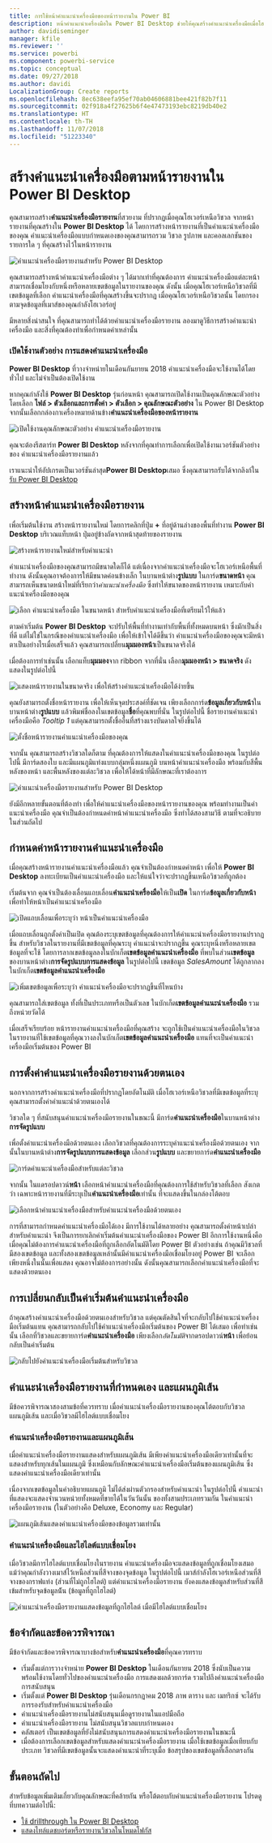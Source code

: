 ```yaml
---
title: การใช้หน้าคำแนะนำเครื่องมือของหน้ารายงานใน Power BI
description: หน้าคำแนะนำเครื่องมือใน Power BI Desktop ช่วยให้คุณสร้างคำแนะนำเครื่องมือเมื่อโฮเวอร์ที่สวยงาม สำหรับวิชวลในรายงานของคุณ
author: davidiseminger
manager: kfile
ms.reviewer: ''
ms.service: powerbi
ms.component: powerbi-service
ms.topic: conceptual
ms.date: 09/27/2018
ms.author: davidi
LocalizationGroup: Create reports
ms.openlocfilehash: 8ec638eefa95ef70ab04606881bee421f82b7f11
ms.sourcegitcommit: 02f918a4f27625b6f4e47473193ebc8219db40e2
ms.translationtype: HT
ms.contentlocale: th-TH
ms.lasthandoff: 11/07/2018
ms.locfileid: "51223340"
---
```

# <a name="create-tooltips-based-on-report-pages-in-power-bi-desktop"></a>สร้างคำแนะนำเครื่องมือตามหน้ารายงานใน Power BI Desktop
คุณสามารถสร้าง**คำแนะนำเครื่องมือรายงาน**ที่สวยงาม ที่ปรากฏเมื่อคุณโฮเวอร์เหนือวิชวล จากหน้ารายงานที่คุณสร้างใน **Power BI Desktop** ได้ โดยการสร้างหน้ารายงานที่เป็นคำแนะนำเครื่องมือของคุณ คำแนะนำเครื่องมือแบบกำหนดเองของคุณสามารถรวม วิชวล รูปภาพ และคอลเลกชันของรายการใด ๆ ที่คุณสร้างไว้ในหน้ารายงาน 

![คำแนะนำเครื่องมือรายงานสำหรับ Power BI Desktop](media/desktop-tooltips/desktop-tooltips_00a.png)

คุณสามารถสร้างหน้าคำแนะนำเครื่องมือต่าง ๆ ได้มากเท่าที่คุณต้องการ คำแนะนำเครื่องมือแต่ละหน้า สามารถเชื่อมโยงกับหนึ่งหรือหลายเขตข้อมูลในรายงานของคุณ ดังนั้น เมื่อคุณโฮเวอร์เหนือวิชวลที่มีเขตข้อมูลที่เลือก คำแนะนำเครื่องมือที่คุณสร้างขึ้นจะปรากฏ เมื่อคุณโฮเวอร์เหนือวิชวลนั้น โดยกรองตามจุดข้อมูลที่เมาส์ของคุณกำลังโฮเวอร์อยู่ 

มีหลายสิ่งน่าสนใจ ที่คุณสามารถทำได้ด้วยคำแนะนำเครื่องมือรายงาน ลองมาดูวิธีการสร้างคำแนะนำเครื่องมือ และสิ่งที่คุณต้องทำเพื่อกำหนดค่าเหล่านั้น

### <a name="enable-the-tooltips-preview"></a>เปิดใช้งานตัวอย่าง การแสดงคำแนะนำเครื่องมือ 
**Power BI Desktop** ที่วางจำหน่ายในเดือนกันยายน 2018 คำแนะนำเครื่องมือจะใช้งานได้โดยทั่วไป และไม่จำเป็นต้องเปิดใช้งาน 

หากคุณกำลังใช้ **Power BI Desktop** รุ่นก่อนหน้า คุณสามารถเปิดใช้งานเป็นคุณลักษณะตัวอย่างโดยเลือก **ไฟล์ > ตัวเลือกและการตั้งค่า > ตัวเลือก > คุณลักษณะตัวอย่าง** ใน Power BI Desktop จากนั้นเลือกกล่องกาเครื่องหมายด้านข้าง**คำแนะนำเครื่องมือของหน้ารายงาน** 

![เปิดใช้งานคุณลักษณะตัวอย่าง คำแนะนำเครื่องมือรายงาน](media/desktop-tooltips/desktop-tooltips_01.png)

คุณจะต้องรีสตาร์ท **Power BI Desktop** หลังจากที่คุณทำการเลือกเพื่อเปิดใช้งานเวอร์ชันตัวอย่างของ คำแนะนำเครื่องมือรายงานแล้ว

เราแนะนำให้อัปเกรดเป็นเวอร์ชันล่าสุด**Power BI Desktop**เสมอ ซึ่งคุณสามารถรับได้จากลิงก์ใน[รับ Power BI Desktop](desktop-get-the-desktop.md) 

## <a name="create-a-report-tooltip-page"></a>สร้างหน้าคำแนะนำเครื่องมือรายงาน
เพื่อเริ่มต้นใช้งาน สร้างหน้ารายงานใหม่ โดยการคลิกที่ปุ่ม **+** ที่อยู่ด้านล่างของพื้นที่ทำงาน **Power BI Desktop** บริเวณแท็บหน้า ปุ่มอยู่ข้างถัดจากหน้าสุดท้ายของรายงาน 

![สร้างหน้ารายงานใหม่สำหรับคำแนะนำ](media/desktop-tooltips/desktop-tooltips_02.png)

คำแนะนำเครื่องมือของคุณสามารถมีขนาดใดก็ได้ แต่เนื่องจากคำแนะนำเครื่องมือจะโฮเวอร์เหนือพื้นที่ทำงาน ดังนั้นคุณอาจต้องการให้มีขนาดค่อนข้างเล็ก ในบานหน้าต่าง**รูปแบบ** ในการ์ด**ขนาดหน้า** คุณสามารถเห็นขนาดหน้าใหม่ที่เรียกว่า*คำแนะนำเครื่องมือ* ซึ่งทำให้ขนาดของหน้ารายงาน เหมาะกับคำแนะนำเครื่องมือของคุณ

![เลือก คำแนะนำเครื่องมือ ในขนาดหน้า สำหรับคำแนะนำเครื่องมือที่เตรียมไว้ให้แล้ว](media/desktop-tooltips/desktop-tooltips_03.png)

ตามค่าเริ่มต้น **Power BI Desktop** จะปรับให้พื้นที่ทำงานเท่ากับพื้นที่ทั้งหมดบนหน้า ซึ่งมักเป็นสิ่งที่ดี แต่ไม่ใช่ในกรณีของคำแนะนำเครื่องมือ เพื่อให้เข้าใจได้ดีขึ้นว่า คำแนะนำเครื่องมือของคุณจะมีหน้าตาเป็นอย่างไรเมื่อเสร็จแล้ว คุณสามารถเปลี่ยน**มุมมองหน้า**เป็นขนาดจริงได้ 

เมื่อต้องการทำเช่นนั้น เลือกแท็บ**มุมมอง**จาก ribbon จากที่นั่น เลือก**มุมมองหน้า > ขนาดจริง** ดังแสดงในรูปต่อไปนี้

![แสดงหน้ารายงานในขนาดจริง เพื่อให้สร้างคำแนะนำเครื่องมือได้ง่ายขึ้น](media/desktop-tooltips/desktop-tooltips_04.png)

คุณยังสามารถตั้งชื่อหน้ารายงาน เพื่อให้เห็นจุดประสงค์ที่ชัดเจน เพียงเลือกการ์ด**ข้อมูลเกี่ยวกับหน้า**ในบานหน้าต่าง**รูปแบบ** แล้วพิมพ์ชื่อลงในเขตข้อมูล**ชื่อ**ที่คุณพบที่นั่น ในรูปต่อไปนี้ ชื่อรายงานคำแนะนำเครื่องมือคือ *Tooltip 1* แต่คุณสามารถตั้งชื่ออื่นที่สร้างแรงบันดาลใจยิ่งขึ้นได้

![ตั้งชื่อหน้ารายงานคำแนะนำเครื่องมือของคุณ](media/desktop-tooltips/desktop-tooltips_05.png)

จากนั้น คุณสามารถสร้างวิชวลใดก็ตาม ที่คุณต้องการให้แสดงในคำแนะนำเครื่องมือของคุณ ในรูปต่อไปนี้ มีการ์ดสองใบ และมีแผนภูมิแท่งแบบกลุ่มหนึ่งแผนภูมิ บนหน้าคำแนะนำเครื่องมือ พร้อมกับสีพื้นหลังของหน้า และพื้นหลังของแต่ละวิชวล เพื่อให้ได้หน้าที่มีลักษณะที่เราต้องการ

![คำแนะนำเครื่องมือรายงานสำหรับ Power BI Desktop](media/desktop-tooltips/desktop-tooltips_06.png)

ยังมีอีกหลายขั้นตอนที่ต้องทำ เพื่อให้คำแนะนำเครื่องมือของหน้ารายงานของคุณ พร้อมทำงานเป็นคำแนะนำเครื่องมือ คุณจำเป็นต้องกำหนดค่าหน้าคำแนะนำเครื่องมือ ซึ่งทำได้สองสามวิธี ตามที่จะอธิบายในส่วนถัดไป 

## <a name="configure-your-tooltip-report-page"></a>กำหนดค่าหน้ารายงานคำแนะนำเครื่องมือ

เมื่อคุณสร้างหน้ารายงานคำแนะนำเครื่องมือแล้ว คุณจำเป็นต้องกำหนดค่าหน้า เพื่อให้ **Power BI Desktop** ลงทะเบียนเป็นคำแนะนำเครื่องมือ และให้แน่ใจว่าจะปรากฏขึ้นเหนือวิชวลที่ถูกต้อง

เริ่มต้นจาก คุณจำเป็นต้องเลื่อนแถบเลื่อน**คำแนะนำเครื่องมือ**ให้เป็น**เปิด** ในการ์ด**ข้อมูลเกี่ยวกับหน้า** เพื่อทำให้หน้าเป็นคำแนะนำเครื่องมือ 

![เปิดแถบเลื่อนเพื่อระบุว่า หน้าเป็นคำแนะนำเครื่องมือ](media/desktop-tooltips/desktop-tooltips_07.png)

เมื่อแถบเลื่อนถูกตั้งค่าเป็นเปิด คุณต้องระบุเขตข้อมูลที่คุณต้องการให้คำแนะนำเครื่องมือรายงานปรากฏขึ้น สำหรับวิชวลในรายงานที่มีเขตข้อมูลที่คุณระบุ คำแนะนำจะปรากฏขึ้น คุณระบุหนึ่งหรือหลายเขตข้อมูลที่จะใช้ โดยการลากเขตข้อมูลลงในบักเก็ต**เขตข้อมูลคำแนะนำเครื่องมือ** ที่พบในส่วน**เขตข้อมูล**ของบานหน้าต่าง**การจัดรูปแบบการแสดงข้อมูล** ในรูปต่อไปนี้ เขตข้อมูล *SalesAmount* ได้ถูกลากลงในบักเก็ต**เขตข้อมูลคำแนะนำเครื่องมือ**

![เพิ่มเขตข้อมูลเพื่อระบุว่า คำแนะนำเครื่องมือจะปรากฏขึ้นที่ไหนบ้าง](media/desktop-tooltips/desktop-tooltips_08.png)
 
คุณสามารถใส่เขตข้อมูล ทั้งที่เป็นประเภทหรือเป็นตัวเลข ในบักเก็ต**เขตข้อมูลคำแนะนำเครื่องมือ** รวมถึงหน่วยวัดได้

เมื่อเสร็จเรียบร้อย หน้ารายงานคำแนะนำเครื่องมือที่คุณสร้าง จะถูกใช้เป็นคำแนะนำเครื่องมือในวิชวล ในรายงานที่ใช้เขตข้อมูลที่คุณวางลงในบักเก็ต**เขตข้อมูลคำแนะนำเครื่องมือ** แทนที่จะเป็นคำแนะนำเครื่องมือเริ่มต้นของ Power BI

## <a name="manually-setting-a-report-tooltip"></a>การตั้งค่าคำแนะนำเครื่องมือรายงานด้วยตนเอง

นอกจากการสร้างคำแนะนำเครื่องมือที่ปรากฏโดยอัตโนมัติ เมื่อโฮเวอร์เหนือวิชวลที่มีเขตข้อมูลที่ระบุ คุณสามารถตั้งค่าคำแนะนำด้วยตนเองได้ 

วิชวลใด ๆ ที่สนับสนุนคำแนะนำเครื่องมือรายงานในขณะนี้ มีการ์ด**คำแนะนำเครื่องมือ**ในบานหน้าต่าง**การจัดรูปแบบ** 

เพื่อตั้งค่าแนะนำเครื่องมือด้วยตนเอง เลือกวิชวลที่คุณต้องการระบุคำแนะนำเครื่องมือด้วยตนเอง จากนั้นในบานหน้าต่าง**การจัดรูปแบบการแสดงข้อมูล** เลือกส่วน**รูปแบบ** และขยายการ์ด**คำแนะนำเครื่องมือ**

![การ์ดคำแนะนำเครื่องมือสำหรับแต่ละวิชวล](media/desktop-tooltips/desktop-tooltips_09.png)

จากนั้น ในแดรอปดาวน์**หน้า** เลือกหน้าคำแนะนำเครื่องมือที่คุณต้องการใช้สำหรับวิชวลที่เลือก สังเกตว่า เฉพาะหน้ารายงานที่มีระบุเป็น**คำแนะนำเครื่องมือ**เท่านั้น ที่จะแสดงขึ้นในกล่องโต้ตอบ

![เลือกหน้าคำแนะนำเครื่องมือสำหรับคำแนะนำเครื่องมือด้วยตนเอง](media/desktop-tooltips/desktop-tooltips_10.png)

การที่สามารถกำหนดคำแนะนำเครื่องมือได้เอง มีการใช้งานได้หลายอย่าง คุณสามารถตั้งค่าหน้าเปล่าสำหรับคำแนะนำ จึงเป็นการยกเลิกค่าเริ่มต้นคำแนะนำเครื่องมือของ Power BI อีกการใช้งานหนึ่งคือ เมื่อคุณไม่ต้องการคำแนะนำเครื่องมือที่ถูกเลือกอัตโนมัติโดย Power BI ตัวอย่างเช่น ถ้าคุณมีวิชวลที่มีสองเขตข้อมูล และทั้งสองเขตข้อมูลเหล่านั้นมีคำแนะนำเครื่องมือเชื่อมโยงอยู่ Power BI จะเลือกเพียงหนึ่งในนั้นเพื่อแสดง คุณอาจไม่ต้องการอย่างนั้น ดังนั้นคุณสามารถเลือกคำแนะนำเครื่องมือที่จะแสดงด้วยตนเอง

## <a name="reverting-to-default-tooltips"></a>การเปลี่ยนกลับเป็นค่าเริ่มต้นคำแนะนำเครื่องมือ

ถ้าคุณสร้างคำแนะนำเครื่องมือด้วยตนเองสำหรับวิชวล แต่คุณตัดสินใจที่จะกลับไปใช้คำแนะนำเครื่องมือเริ่มต้นแทน คุณสามารถกลับไปใช้คำแนะนำเครื่องมือเริ่มต้นของ Power BI ได้เสมอ เพื่อทำเช่นนั้น เลือกที่วิชวลและขยายการ์ด**คำแนะนำเครื่องมือ** เพียงเลือก*อัตโนมัติ*จากดรอปดาวน์**หน้า** เพื่อย้อนกลับเป็นค่าเริ่มต้น

![กลับไปยังคำแนะนำเครื่องมือเริ่มต้นสำหรับวิชวล](media/desktop-tooltips/desktop-tooltips_11.png)

## <a name="custom-report-tooltips-and-line-charts"></a>คำแนะนำเครื่องมือรายงานที่กำหนดเอง และแผนภูมิเส้น

มีข้อควรพิจารณาสองสามข้อที่ควรทราบ เมื่อคำแนะนำเครื่องมือรายงานของคุณโต้ตอบกับวิชวลแผนภูมิเส้น และเมื่อวิชวลมีไฮไลต์แบบเชื่อมโยง

### <a name="report-tooltips-and-line-charts"></a>คำแนะนำเครื่องมือรายงานและแผนภูมิเส้น

เมื่อคำแนะนำเครื่องมือรายงานแสดงสำหรับแผนภูมิเส้น มีเพียงคำแนะนำเครื่องมือเดียวเท่านั้นที่จะแสดงสำหรับทุกเส้นในแผนภูมิ ซึ่งเหมือนกับลักษณะคำแนะนำเครื่องมือเริ่มต้นของแผนภูมิเส้น ซึ่งแสดงคำแนะนำเครื่องมือเดียวเท่านั้น 

เนื่องจากเขตข้อมูลในคำอธิบายแผนภูมิ ไม่ได้ส่งผ่านตัวกรองสำหรับคำแนะนำ ในรูปต่อไปนี้ คำแนะนำที่แสดงจะแสดงจำนวนหน่วยทั้งหมดที่ขายได้ในวันวันนั้น ของทั้งสามประเภทรวมกัน ในคำแนะนำเครื่องมือรายงาน (ในตัวอย่างคือ Deluxe, Economy และ Regular) 

![แผนภูมิเส้นแสดงคำแนะนำเครื่องมือของข้อมูลรวมเท่านั้น](media/desktop-tooltips/desktop-tooltips_12.png)

### <a name="report-tooltips-and-cross-highlighting"></a>คำแนะนำเครื่องมือและไฮไลต์แบบเชื่อมโยง

เมื่อวิชวลมีการไฮไลต์แบบเชื่อมโยงในรายงาน คำแนะนำเครื่องมือจะแสดงข้อมูลที่ถูกเชื่อมโยงเสมอ แม้ว่าคุณกำลังวางเมาส์ไว้เหนือส่วนที่สีจางของจุดข้อมูล ในรูปต่อไปนี้ เมาส์กำลังโฮเวอร์เหนือส่วนที่สีจางของกราฟแท่ง (ส่วนที่ไม่ถูกไฮไลต์) แต่คำแนะนำเครื่องมือรายงาน ยังคงแสดงข้อมูลสำหรับส่วนที่สีเข้มสำหรับจุดข้อมูลน้ัน (ข้อมูลที่ถูกไฮไลต์)

![คำแนะนำเครื่องมือรายงานแสดงข้อมูลที่ถูกไฮไลต์ เมื่อมีไฮไลต์แบบเชื่อมโยง](media/desktop-tooltips/desktop-tooltips_13.png)



## <a name="limitations-and-considerations"></a>ข้อจำกัดและข้อควรพิจารณา
มีข้อจำกัดและข้อควรพิจารณาบางข้อสำหรับ**คำแนะนำเครื่องมือ**ที่คุณควรทราบ

* เริ่มตั้งแต่การวางจำหน่าย **Power BI Desktop** ในเดือนกันยายน 2018 ซึ่งนับเป็นความพร้อมใช้งานโดยทั่วไปของคำแนะนำเครื่องมือ การแสดงผลด้วยการ์ด รวมไปถึงคำแนะนำเครื่องมือการสนับสนุน
* เริ่มตั้งแต่ **Power BI Desktop** รุ่นเดือนกรกฎาคม 2018 ภาพ ตาราง และ เมทริกซ์ จะได้รับการรองรับสำหรับคำแนะนำเครื่องมือ 
* คำแนะนำเครื่องมือรายงานไม่สนับสนุนเมื่อดูรายงานในแอปมือถือ 
* คำแนะนำเครื่องมือรายงาน ไม่สนับสนุนวิชวลแบบกำหนดเอง 
* คลัสเตอร์ เป็นเขตข้อมูลที่ยังไม่สนับสนุนการแสดงคำแนะนำเครื่องมือรายงานในขณะนี้ 
* เมื่อต้องการเลือกเขตข้อมูลสำหรับแสดงคำแนะนำเครื่องมือรายงาน เมื่อใช้เขตข้อมูลเมื่อเทียบกับประเภท วิชวลที่มีเขตข้อมูลนั้นจะแสดงคำแนะนำที่ระบุเมื่อ ข้อสรุปของเขตข้อมูลที่เลือกตรงกัน 



## <a name="next-steps"></a>ขั้นตอนถัดไป
สำหรับข้อมูลเพิ่มเติมเกี่ยวกับคุณลักษณะที่คล้ายกัน หรือโต้ตอบกับคำแนะนำเครื่องมือรายงาน โปรดดูที่บทความต่อไปนี้:

* [ใช้ drillthrough ใน Power BI Desktop](desktop-drillthrough.md)
* [แสดงไทล์แดชบอร์ดหรือรายงานวิชวลในโหมดโฟกัส](consumer/end-user-focus.md)

